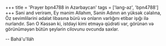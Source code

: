 +++
title = 'Prayer bpn4788 in Azərbaycan'
tags = ['lang-az', 'bpn4788']
+++
Səni and verirəm, Ey mənim Allahım, Sənin Adının ən yüksək cəlalına, Öz sevimlilərini ədalət libasına bürü və onların varlığını etibar işığı ilə nurlandır. Sən O Kəssən ki, istdəyi kimi etməyə qüdrəti var, görünən və görünüməyən bütün şeylərin cilovunu ovcunda saxlar.

-- Bahá'u'lláh
